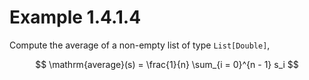 # Example 1.4.1.4

Compute the average of a non-empty list of type `List[Double]`,

$$
    \mathrm{average}(s) = \frac{1}{n} \sum_{i = 0}^{n - 1} s_i
$$
